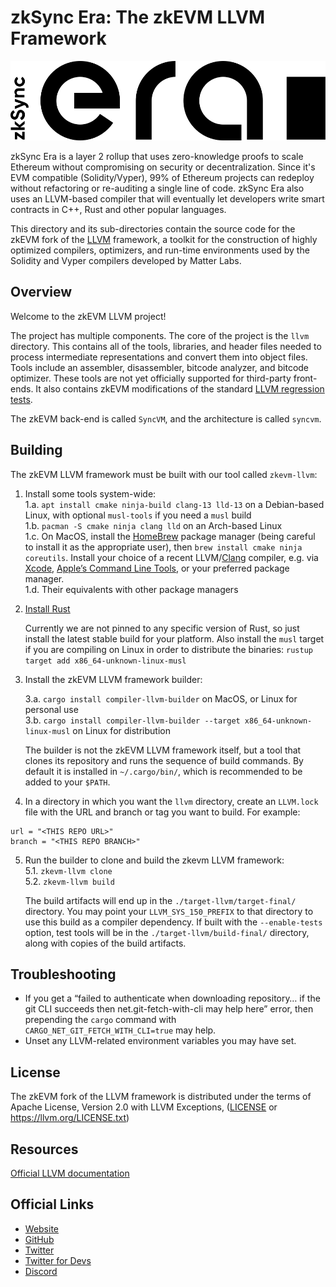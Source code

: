 # zkSync Era: The zkEVM LLVM Framework

[![Logo](eraLogo.svg)](https://zksync.io/)

zkSync Era is a layer 2 rollup that uses zero-knowledge proofs to scale Ethereum without compromising on security or
decentralization. Since it's EVM compatible (Solidity/Vyper), 99% of Ethereum projects can redeploy without refactoring
or re-auditing a single line of code. zkSync Era also uses an LLVM-based compiler that will eventually let developers
write smart contracts in C++, Rust and other popular languages.

This directory and its sub-directories contain the source code for the zkEVM fork of the [LLVM](https://llvm.org) framework,
a toolkit for the construction of highly optimized compilers, optimizers, and run-time environments
used by the Solidity and Vyper compilers developed by Matter Labs.

## Overview

Welcome to the zkEVM LLVM project!

The project has multiple components. The core of the project is
the `llvm` directory. This contains all of the tools, libraries, and header
files needed to process intermediate representations and convert them into
object files. Tools include an assembler, disassembler, bitcode analyzer, and
bitcode optimizer. These tools are not yet officially supported for third-party front-ends.
It also contains zkEVM modifications of the standard [LLVM regression tests](https://llvm.org/docs/TestingGuide.html#regression-tests).

The zkEVM back-end is called `SyncVM`, and the architecture is called `syncvm`.

## Building

The zkEVM LLVM framework must be built with our tool called `zkevm-llvm`:

1. Install some tools system-wide:  
   1.a. `apt install cmake ninja-build clang-13 lld-13` on a Debian-based Linux, with optional `musl-tools` if you need a `musl` build  
   1.b. `pacman -S cmake ninja clang lld` on an Arch-based Linux  
   1.c. On MacOS, install the [HomeBrew](https://brew.sh) package manager (being careful to install it as the appropriate user), then `brew install cmake ninja coreutils`. Install your choice of a recent LLVM/[Clang](https://clang.llvm.org) compiler, e.g. via [Xcode](https://developer.apple.com/xcode/), [Apple’s Command Line Tools](https://developer.apple.com/library/archive/technotes/tn2339/_index.html), or your preferred package manager.  
   1.d. Their equivalents with other package managers  

2. [Install Rust](https://www.rust-lang.org/tools/install)

   Currently we are not pinned to any specific version of Rust, so just install the latest stable build for your platform.
   Also install the `musl` target if you are compiling on Linux in order to distribute the binaries:
   `rustup target add x86_64-unknown-linux-musl`

3. Install the zkEVM LLVM framework builder:

   3.a. `cargo install compiler-llvm-builder` on MacOS, or Linux for personal use  
   3.b. `cargo install compiler-llvm-builder --target x86_64-unknown-linux-musl` on Linux for distribution

   The builder is not the zkEVM LLVM framework itself, but a tool that clones its repository and runs the sequence of build commands.
   By default it is installed in `~/.cargo/bin/`, which is recommended to be added to your `$PATH`.

4. In a directory in which you want the `llvm` directory, create an `LLVM.lock` file with the URL and branch or tag you want to build. For example:

  ```
  url = "<THIS REPO URL>"
  branch = "<THIS REPO BRANCH>"
  ```

5. Run the builder to clone and build the zkevm LLVM framework:  
   5.1. `zkevm-llvm clone`  
   5.2. `zkevm-llvm build`  

   The build artifacts will end up in the `./target-llvm/target-final/` directory.
   You may point your `LLVM_SYS_150_PREFIX` to that directory to use this build as a compiler dependency.
   If built with the `--enable-tests` option, test tools will be in the `./target-llvm/build-final/` directory, along with copies of the build artifacts.

## Troubleshooting

- If you get a “failed to authenticate when downloading repository… if the git CLI succeeds then net.git-fetch-with-cli may help here” error,
then prepending the `cargo` command with `CARGO_NET_GIT_FETCH_WITH_CLI=true` may help.
- Unset any LLVM-related environment variables you may have set.

## License

The zkEVM fork of the LLVM framework is distributed under the terms of
Apache License, Version 2.0 with LLVM Exceptions, ([LICENSE](LICENSE) or <https://llvm.org/LICENSE.txt>)

## Resources

[Official LLVM documentation](https://llvm.org/docs/GettingStarted.html)

## Official Links

- [Website](https://zksync.io/)
- [GitHub](https://github.com/matter-labs)
- [Twitter](https://twitter.com/zksync)
- [Twitter for Devs](https://twitter.com/zkSyncDevs)
- [Discord](https://discord.gg/nMaPGrDDwk)